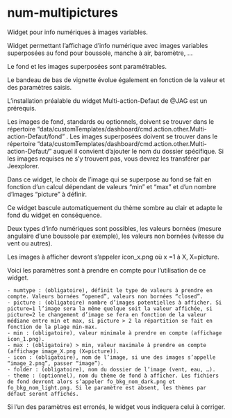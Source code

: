 # num-multipictures
Widget pour info numériques à images variables.

Widget permettant l’affichage d’info numérique avec images variables superposées au fond pour boussole, manche à air, baromètre, …

Le fond et les images superposées sont paramétrables.

Le bandeau de bas de vignette évolue également en fonction de la valeur et des paramètres saisis.

L’installation préalable du widget Multi-action-Defaut de @JAG est un prérequis.

Les images de fond, standards ou optionnels, doivent se trouver dans le répertoire “data/customTemplates/dashboard/cmd.action.other.Multi-action-Defaut/fond” .
Les images superposées doivent se trouver dans le répertoire “data/customTemplates/dashboard/cmd.action.other.Multi-action-Defaut/” auquel il convient d’ajouter le nom du dossier spécifique.
Si les images requises ne s’y trouvent pas, vous devrez les transférer par Jeexplorer.

Dans ce widget, le choix de l’image qui se superpose au fond se fait en fonction d’un calcul dépendant de valeurs “min” et “max” et d’un nombre d’images “picture” à définir.

Ce widget bascule automatiquement du thème sombre au clair et adapte le fond du widget en conséquence.

Deux types d’info numériques sont possibles, les valeurs bornées (mesure angulaire d’une boussole par exemple), les valeurs non bornées (vitesse du vent ou autres).

Les images à afficher devront s’appeler icon_x.png où x =1 à X, X=picture.

Voici les paramètres sont à prendre en compte pour l’utilisation de ce widget.

    - numtype : (obligatoire), définit le type de valeurs à prendre en compte. Valeurs bornées “opened”, valeurs non bornées “closed”.
    - picture : (obligatoire) nombre d’images potentielles à afficher. Si picture=1 l’image sera la même quelque soit la valeur affichée, si picture=2 le changement d’image se fera en fonction de la valeur médiane entre min et max, si picture > 2 la répartition se fait en fonction de la plage min-max.
    - min : (obligatoire), valeur minimale à prendre en compte (affichage icon_1.png).
    - max : (obligatoire) > min, valeur maximale à prendre en compte (affichage image_X.png (X=picture)).
    - icon : (obligatoire), nom de l’image, si une des images s’appelle “image_2.png”, passer “image”).
    - folder : (obligatoire), nom du dossier de l’image (vent, eau, …).
    - theme : (optionnel), nom du thème de fond à afficher. Les fichiers de fond devront alors s’appeler fo_bkg_nom_dark.png et fo_bkg_nom_light.png. Si le paramètre est absent, les thèmes par défaut seront affichés.

Si l’un des paramètres est erronés, le widget vous indiquera celui à corriger.
